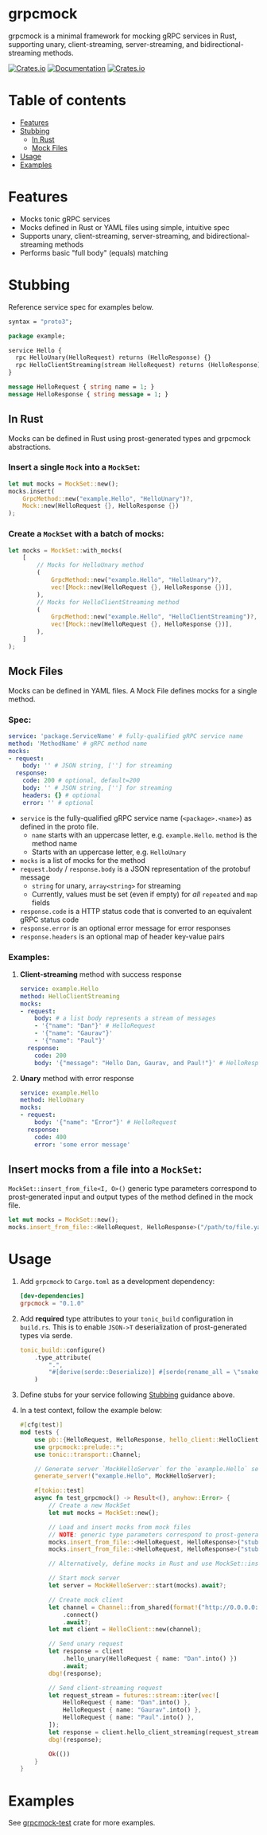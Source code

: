 # grpcmock

grpcmock is a minimal framework for mocking gRPC services in Rust, supporting unary, client-streaming, server-streaming, and bidirectional-streaming methods.

[![Crates.io](https://img.shields.io/crates/v/grpcmock)](https://crates.io/crates/grpcmock)
[![Documentation](https://docs.rs/grpcmock/badge.svg)](https://docs.rs/grpcmock)
[![Crates.io](https://img.shields.io/crates/l/grpcmock)](LICENSE)

# Table of contents
* [Features](#features)
* [Stubbing](#stubbing)
  * [In Rust](#in-rust)
  * [Mock Files](#mock-files)
* [Usage](#usage)
* [Examples](#examples)

# Features
- Mocks tonic gRPC services
- Mocks defined in Rust or YAML files using simple, intuitive spec
- Supports unary, client-streaming, server-streaming, and bidirectional-streaming methods
- Performs basic "full body" (equals) matching

# Stubbing
Reference service spec for examples below.
```proto
syntax = "proto3";

package example;

service Hello {
  rpc HelloUnary(HelloRequest) returns (HelloResponse) {}
  rpc HelloClientStreaming(stream HelloRequest) returns (HelloResponse) {}
}

message HelloRequest { string name = 1; }
message HelloResponse { string message = 1; }
```

## In Rust
Mocks can be defined in Rust using prost-generated types and grpcmock abstractions.

### Insert a single `Mock` into a `MockSet`:

```rust
let mut mocks = MockSet::new();
mocks.insert(
    GrpcMethod::new("example.Hello", "HelloUnary")?, 
    Mock::new(HelloRequest {}, HelloResponse {})
);
```

### Create a `MockSet` with a batch of mocks:

```rust
let mocks = MockSet::with_mocks(
    [
        // Mocks for HelloUnary method
        (
            GrpcMethod::new("example.Hello", "HelloUnary")?,
            vec![Mock::new(HelloRequest {}, HelloResponse {})],
        ),
        // Mocks for HelloClientStreaming method
        (
            GrpcMethod::new("example.Hello", "HelloClientStreaming")?,
            vec![Mock::new(HelloRequest {}, HelloResponse {})],
        ),
    ]
);
```

## Mock Files
Mocks can be defined in YAML files. A Mock File defines mocks for a single method.

### Spec:

```yaml
service: 'package.ServiceName' # fully-qualified gRPC service name
method: 'MethodName' # gRPC method name
mocks:
- request:
    body: '' # JSON string, [''] for streaming
  response:
    code: 200 # optional, default=200
    body: '' # JSON string, [''] for streaming
    headers: {} # optional
    error: '' # optional
```

- `service` is the fully-qualified gRPC service name (`<package>.<name>`) as defined in the proto file.
    - `name` starts with an uppercase letter, e.g. `example.Hello`.
`method` is the method name
    - Starts with an uppercase letter, e.g. `HelloUnary`
- `mocks` is a list of mocks for the method
- `request.body` / `response.body` is a JSON representation of the protobuf message
    - `string` for unary, `array<string>` for streaming
    - Currently, values must be set (even if empty) for *all* `repeated` and `map` fields
- `response.code` is a HTTP status code that is converted to an equivalent gRPC status code
- `response.error` is an optional error message for error responses
- `response.headers` is an optional map of header key-value pairs

### Examples:
1. **Client-streaming** method with success response
    ```yaml
    service: example.Hello
    method: HelloClientStreaming
    mocks:
    - request:
        body: # a list body represents a stream of messages
        - '{"name": "Dan"}' # HelloRequest
        - '{"name": "Gaurav"}'
        - '{"name": "Paul"}'
      response:
        code: 200
        body: '{"message": "Hello Dan, Gaurav, and Paul!"}' # HelloResponse
    ```
2. **Unary** method with error response
    ```yaml
    service: example.Hello
    method: HelloUnary
    mocks:
    - request:
        body: '{"name": "Error"}' # HelloRequest
      response:
        code: 400
        error: 'some error message'
    ```

## Insert mocks from a file into a `MockSet`:

`MockSet::insert_from_file<I, O>()` generic type parameters correspond to prost-generated input and output types of the method defined in the mock file.

```rust
let mut mocks = MockSet::new();
mocks.insert_from_file::<HelloRequest, HelloResponse>("/path/to/file.yaml")?;
```

# Usage
1. Add `grpcmock` to `Cargo.toml` as a development dependency:
    ```toml
    [dev-dependencies]
    grpcmock = "0.1.0"
    ```

2. Add **required** type attributes to your `tonic_build` configuration in `build.rs`. This is to enable `JSON->T` deserialization of prost-generated types via serde.
    ```rust
    tonic_build::configure()
        .type_attribute(
            ".",
            "#[derive(serde::Deserialize)] #[serde(rename_all = \"snake_case\")]",
        )
    ```

3. Define stubs for your service following [Stubbing](#stubbing) guidance above.

4. In a test context, follow the example below:
    ```rust
    #[cfg(test)]
    mod tests {
        use pb::{HelloRequest, HelloResponse, hello_client::HelloClient};
        use grpcmock::prelude::*;
        use tonic::transport::Channel;

        // Generate server `MockHelloServer` for the `example.Hello` service.
        generate_server!("example.Hello", MockHelloServer);

        #[tokio::test]
        async fn test_grpcmock() -> Result<(), anyhow::Error> {
            // Create a new MockSet
            let mut mocks = MockSet::new();

            // Load and insert mocks from mock files
            // NOTE: generic type parameters correspond to prost-generated input and output types of the method.
            mocks.insert_from_file::<HelloRequest, HelloResponse>("stubs/hello/unary.yaml")?;
            mocks.insert_from_file::<HelloRequest, HelloResponse>("stubs/hello/client_streaming.yaml")?;

            // Alternatively, define mocks in Rust and use MockSet::insert() or MockSet::with_mocks() to build a MockSet.

            // Start mock server
            let server = MockHelloServer::start(mocks).await?;

            // Create mock client
            let channel = Channel::from_shared(format!("http://0.0.0.0:{}", server.addr().port()))?
                .connect()
                .await?;
            let mut client = HelloClient::new(channel);

            // Send unary request
            let response = client
                .hello_unary(HelloRequest { name: "Dan".into() })
                .await;
            dbg!(response);

            // Send client-streaming request
            let request_stream = futures::stream::iter(vec![
                HelloRequest { name: "Dan".into() },
                HelloRequest { name: "Gaurav".into() },
                HelloRequest { name: "Paul".into() },
            ]);
            let response = client.hello_client_streaming(request_stream).await;
            dbg!(response);

            Ok(())
        }
    }
    ```

# Examples
See [grpcmock-test](/grpcmock-test/) crate for more examples.
